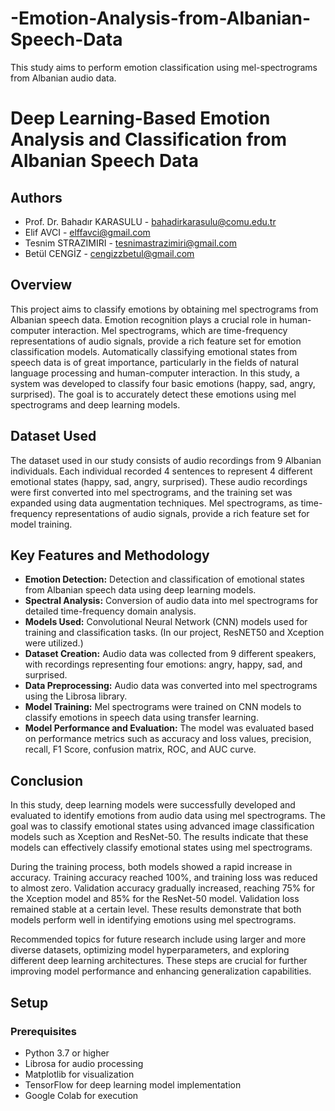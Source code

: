 # -Emotion-Analysis-from-Albanian-Speech-Data
This study aims to perform emotion classification using mel-spectrograms from Albanian audio data.

# Deep Learning-Based Emotion Analysis and Classification from Albanian Speech Data

## Authors
- Prof. Dr. Bahadır KARASULU - bahadirkarasulu@comu.edu.tr 
- Elif AVCI - elffavci@gmail.com
- Tesnim STRAZIMIRI - tesnimastrazimiri@gmail.com
- Betül CENGİZ - cengizzbetul@gmail.com


## Overview
This project aims to classify emotions by obtaining mel spectrograms from Albanian speech data. Emotion recognition plays a crucial role in human-computer interaction. Mel spectrograms, which are time-frequency representations of audio signals, provide a rich feature set for emotion classification models. 
Automatically classifying emotional states from speech data is of great importance, particularly in the fields of natural language processing and human-computer interaction. In this study, a system was developed to classify four basic emotions (happy, sad, angry, surprised). The goal is to accurately detect these emotions using mel spectrograms and deep learning models.

## Dataset Used
The dataset used in our study consists of audio recordings from 9 Albanian individuals. Each individual recorded 4 sentences to represent 4 different emotional states (happy, sad, angry, surprised). These audio recordings were first converted into mel spectrograms, and the training set was expanded using data augmentation techniques. Mel spectrograms, as time-frequency representations of audio signals, provide a rich feature set for model training.

## Key Features and Methodology
- **Emotion Detection:** Detection and classification of emotional states from Albanian speech data using deep learning models.
- **Spectral Analysis:** Conversion of audio data into mel spectrograms for detailed time-frequency domain analysis.
- **Models Used:** Convolutional Neural Network (CNN) models used for training and classification tasks. (In our project, ResNET50 and Xception were utilized.)
- **Dataset Creation:** Audio data was collected from 9 different speakers, with recordings representing four emotions: angry, happy, sad, and surprised.
- **Data Preprocessing:** Audio data was converted into mel spectrograms using the Librosa library.
- **Model Training:** Mel spectrograms were trained on CNN models to classify emotions in speech data using transfer learning.
- **Model Performance and Evaluation:** The model was evaluated based on performance metrics such as accuracy and loss values, precision, recall, F1 Score, confusion matrix, ROC, and AUC curve.

## Conclusion
In this study, deep learning models were successfully developed and evaluated to identify emotions from audio data using mel spectrograms. The goal was to classify emotional states using advanced image classification models such as Xception and ResNet-50. The results indicate that these models can effectively classify emotional states using mel spectrograms.

During the training process, both models showed a rapid increase in accuracy. Training accuracy reached 100%, and training loss was reduced to almost zero. Validation accuracy gradually increased, reaching 75% for the Xception model and 85% for the ResNet-50 model. Validation loss remained stable at a certain level. These results demonstrate that both models perform well in identifying emotions using mel spectrograms.

Recommended topics for future research include using larger and more diverse datasets, optimizing model hyperparameters, and exploring different deep learning architectures. These steps are crucial for further improving model performance and enhancing generalization capabilities.

## Setup

### Prerequisites
- Python 3.7 or higher
- Librosa for audio processing
- Matplotlib for visualization
- TensorFlow for deep learning model implementation
- Google Colab for execution
